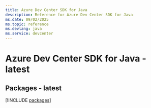 ```yaml
---
title: Azure Dev Center SDK for Java
description: Reference for Azure Dev Center SDK for Java
ms.date: 09/02/2025
ms.topic: reference
ms.devlang: java
ms.service: devcenter
---
```

# Azure Dev Center SDK for Java - latest
## Packages - latest
[!INCLUDE [packages](dev-center-index.md)]